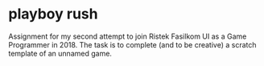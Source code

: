 # playboy rush

Assignment for my second attempt to join Ristek Fasilkom UI as a Game Programmer in 2018.
The task is to complete (and to be creative) a scratch template of an unnamed game.
